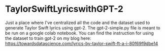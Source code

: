 # TaylorSwiftLyricswithGPT-2

Just a place where I've centralized all the code and the dataset used to generate Taylor Swift lyrics using gpt-2. The gpt-2-simple.py file is meant to be run on a google colab notebook. You can find the instruction for using the dataset to train gpt-2 on my blog
here: https://towardsdatascience.com/lyrics-by-taylor-swift-ft-a-i-80f69f9dbe14 
